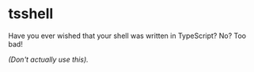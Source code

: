 # tsshell

Have you ever wished that your shell was written in TypeScript? No? Too bad!

*(Don't actually use this).*
